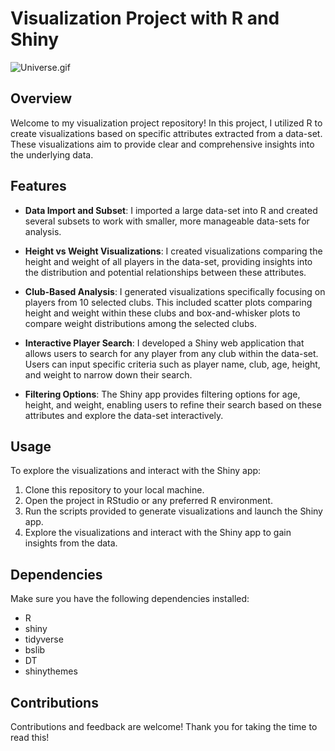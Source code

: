 # Visualization Project with R and Shiny

![Universe.gif](/Users/michael/Downloads/Universe.gif)


## Overview

Welcome to my visualization project repository! In this project, I utilized R to create  visualizations based on specific attributes extracted from a data-set. These visualizations aim to provide clear and comprehensive insights into the underlying data.

## Features

-   **Data Import and Subset**: I imported a large data-set into R and created several subsets to work with smaller, more manageable data-sets for analysis.

-   **Height vs Weight Visualizations**: I created visualizations comparing the height and weight of all players in the data-set, providing insights into the distribution and potential relationships between these attributes.

-   **Club-Based Analysis**: I generated visualizations specifically focusing on players from 10 selected clubs. This included scatter plots comparing height and weight within these clubs and box-and-whisker plots to compare weight distributions among the selected clubs.

-   **Interactive Player Search**: I developed a Shiny web application that allows users to search for any player from any club within the data-set. Users can input specific criteria such as player name, club, age, height, and weight to narrow down their search.

-   **Filtering Options**: The Shiny app provides filtering options for age, height, and weight, enabling users to refine their search based on these attributes and explore the data-set interactively.

## Usage

To explore the visualizations and interact with the Shiny app:

1.  Clone this repository to your local machine.
2.  Open the project in RStudio or any preferred R environment.
3.  Run the scripts provided to generate visualizations and launch the Shiny app.
4.  Explore the visualizations and interact with the Shiny app to gain insights from the data.

## Dependencies

Make sure you have the following dependencies installed:

-   R
-   shiny
-   tidyverse
-   bslib
-   DT
-   shinythemes

## Contributions

Contributions and feedback are welcome! Thank you for taking the time to read this!

